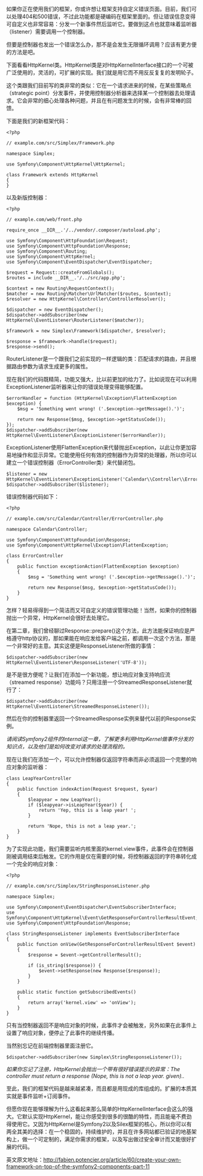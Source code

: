 如果你正在使用我们的框架，你或许想让框架支持自定义错误页面。目前，我们可以处理404和500错误，不过此功能都是硬编码在框架里面的。但让错误信息变得可自定义也非常容易：分发一个新事件然后监听它。要做到这点也就意味着监听器（listener）需要调用一个控制器。

但要是控制器也发出一个错误怎么办，那不是会发生无限循环调用？应该有更方便的方法是吧。


下面看看HttpKernel类。HttpKernel类是对HttpKernelInterface接口的一个可被广泛使用的，灵活的，可扩展的实现。我们就是用它而不用反反复复的发明轮子。

这个类跟我们目前写的类非常的类似：它在一个请求进来的时候，在某些策略点（strategic point）分发事件，并使用控制器分析器来选择某一个控制器去处理请求。它会非常的细心处理各种问题，并且在有问题发生的时候，会有非常棒的回馈。

下面是我们的新框架代码：

```
<?php
 
// example.com/src/Simplex/Framework.php
 
namespace Simplex;
 
use Symfony\Component\HttpKernel\HttpKernel;
 
class Framework extends HttpKernel
{
}
```

以及新版控制器：

```
<?php
 
// example.com/web/front.php
 
require_once __DIR__.'/../vendor/.composer/autoload.php';
 
use Symfony\Component\HttpFoundation\Request;
use Symfony\Component\HttpFoundation\Response;
use Symfony\Component\Routing;
use Symfony\Component\HttpKernel;
use Symfony\Component\EventDispatcher\EventDispatcher;
 
$request = Request::createFromGlobals();
$routes = include __DIR__.'/../src/app.php';
 
$context = new Routing\RequestContext();
$matcher = new Routing\Matcher\UrlMatcher($routes, $context);
$resolver = new HttpKernel\Controller\ControllerResolver();
 
$dispatcher = new EventDispatcher();
$dispatcher->addSubscriber(new HttpKernel\EventListener\RouterListener($matcher));
 
$framework = new Simplex\Framework($dispatcher, $resolver);
 
$response = $framework->handle($request);
$response->send();
```

RouterListener是一个跟我们之前实现的一样逻辑的类：匹配请求的路由，并且根据路由参数为请求生成更多的属性。

现在我们的代码既精简，功能又强大，比以前更加的给力了。比如说现在可以利用ExceptionListener监听器来让你的错误处理变得能够配置。

```
$errorHandler = function (HttpKernel\Exception\FlattenException $exception) {
    $msg = 'Something went wrong! ('.$exception->getMessage().')';
 
    return new Response($msg, $exception->getStatusCode());
});
$dispatcher->addSubscriber(new HttpKernel\EventListener\ExceptionListener($errorHandler));
```

ExceptionListener使用FlattenException来代替抛出Exception，以此让你更加容易地操作和显示异常。它能使用任何有效的控制器作为异常的处理器，所以你可以建立一个错误控制器（ErrorController类）来代替闭包。

```
$listener = new HttpKernel\EventListener\ExceptionListener('Calendar\\Controller\\ErrorController::exceptionAction');
$dispatcher->addSubscriber($listener);
```

错误控制器代码如下：

```
<?php
 
// example.com/src/Calendar/Controller/ErrorController.php
 
namespace Calendar\Controller;
 
use Symfony\Component\HttpFoundation\Response;
use Symfony\Component\HttpKernel\Exception\FlattenException;
 
class ErrorController
{
    public function exceptionAction(FlattenException $exception)
    {
        $msg = 'Something went wrong! ('.$exception->getMessage().')';
 
        return new Response($msg, $exception->getStatusCode());
    }
}
```

怎样？轻易得得到一个简洁而又可自定义的错误管理功能！当然，如果你的控制器抛出一个异常，HttpKernel会很好去处理它。

在第二章，我们曾经聊过Response::prepare()这个方法，此方法能保证响应是严格遵守http协议的，那如果能在响应发给客户端之前，都调用一次这个方法，那是一个非常好的主意。其实这便是ResponseListener所做的事情：

```
$dispatcher->addSubscriber(new HttpKernel\EventListener\ResponseListener('UTF-8'));
```

是不是很方便呢？让我们在添加一个新功能，想让响应对象支持响应流（streamed response）功能吗？只用注册一个StreamedResponseListener就行了：

```
$dispatcher->addSubscriber(new HttpKernel\EventListener\StreamedResponseListener());
```

然后在你的控制器里返回一个StreamedResponse实例来替代以前的Response实例。

*请阅读Symfony2组件的Internal这一章，了解更多利用HttpKernel做事件分发的知识点，以及他们是如何改变对请求的处理流程的。*

现在让我们在添加一个，可以允许控制器仅返回字符串而非必须返回一个完整的响应对象的监听器：

```
class LeapYearController
{
    public function indexAction(Request $request, $year)
    {
        $leapyear = new LeapYear();
        if ($leapyear->isLeapYear($year)) {
            return 'Yep, this is a leap year! ';
        }
 
        return 'Nope, this is not a leap year.';
    }
}
```

为了实现此功能，我们需要监听内核里面的kernel.view事件，此事件会在控制器刚被调用结束后触发。它的作用是仅在需要的时候，将控制器返回的字符串转化成一个完全的响应对象：

```
<?php
 
// example.com/src/Simplex/StringResponseListener.php
 
namespace Simplex;
 
use Symfony\Component\EventDispatcher\EventSubscriberInterface;
use Symfony\Component\HttpKernel\Event\GetResponseForControllerResultEvent;
use Symfony\Component\HttpFoundation\Response;
 
class StringResponseListener implements EventSubscriberInterface
{
    public function onView(GetResponseForControllerResultEvent $event)
    {
        $response = $event->getControllerResult();
 
        if (is_string($response)) {
            $event->setResponse(new Response($response));
        }
    }
 
    public static function getSubscribedEvents()
    {
        return array('kernel.view' => 'onView');
    }
}
```

只有当控制器返回不是响应对象的时候，此事件才会被触发，另外如果在此事件上设置了响应对象，便停止了此事件的继续传播。

当然别忘记在前端控制器里面注册它。

```
$dispatcher->addSubscriber(new Simplex\StringResponseListener());
```

*如果你忘记了注册，HttpKernel会抛出一个带有很好错误提示的异常：The controller must return a response (Nope, this is not a leap year. given)..*

至此，我们的框架代码是越来越紧凑，而且都是用现成的库组成的。扩展的本质其实就是事件监听+订阅事件。

但愿你现在能够理解为什么这看起来那么简单的HttpKernelInterface会这么的强大。它默认实现HttpKernel，能让你感受到很多的很酷的特性，而且能毫不费劲得使用它。又因为HttpKernel是Symfony2以及Silex框架的核心，所以你可以有两全其美的选择：在一个稳固的，持续维护的，并且在许多网站都已验证的地基架构上，做一个可定制的，满足你需求的框架，以及写出做过安全审计而又能很好扩展的代码。

英文原文地址：http://fabien.potencier.org/article/60/create-your-own-framework-on-top-of-the-symfony2-components-part-11